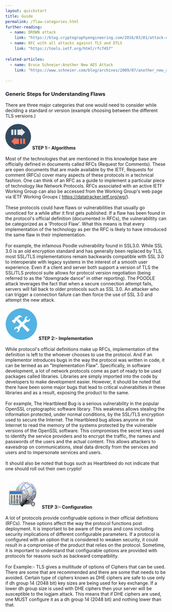 ```yaml
---
layout: quickstart
title: Guide
permalink: /flaw-categories.html
further-reading:
  - name: DROWN attack
    link: "https://blog.cryptographyengineering.com/2016/03/01/attack-of-week-drown/"
  - name: RFC with all attacks against TLS and DTLS
    link: "https://tools.ietf.org/html/rfc7457"

related-articles:
  - name: Bruce Schneier:Another New AES Attack
    link: "https://www.schneier.com/blog/archives/2009/07/another_new_aes.html#"

---
```


<p>
<div style="margin-top:2vw;">
<h3>Generic Steps for Understanding Flaws</h3>
</div>

There are three major categories that one would need to consider while deciding a standard or version (example choosing between the different TLS versions.)
<br /> <br />
<img src="/static_files/common/protocol.png" style="width:80px;height:80px;" /> <strong>STEP 1:- Algorithms</strong>
<br /> <br />
Most of the technologies that are mentioned in this knowledge base are officially defined in documents called RFCs (Request for Comments).
These are open documents that are made available by the IETF, Requests for comment (RFCs) cover many aspects of these protocols in a technical fashion.
One can think of an RFC as a guide to implement a particular piece of technology like Network Protocols. RFCs associated with an active IETF Working Group can also be
accessed from the Working Group's web page via IETF Working Groups ( <a href="https://datatracker.ietf.org/wg/">https://datatracker.ietf.org/wg/</a>).
<br /> <br />
These protocols could have flaws or vulnerabilities that usually go unnoticed for a while after it first gets published. If a flaw has been found in the protocol's official
definition (documented in RFCs), the vulnerabiltity can be categorized as a 'Protocol Flaw'. What this means is that every implementation of the technology as per the
RFC is likely to have introduced the same flaw in their implementation.
<br /> <br />
For example, the infamous Poodle vulnerability found in SSL3.0.  While SSL 3.0 is an old encryption standard and has generally been replaced by TLS, most SSL/TLS implementations
remain backwards compatible with SSL 3.0 to interoperate with legacy systems in the interest of a smooth user experience. Even if a client and server both support a version of
TLS the SSL/TLS protocol suite allows for protocol version negotiation (being referred to as the “downgrade dance” in other reporting). The POODLE attack leverages the fact that
when a secure connection attempt fails, servers will fall back to older protocols such as SSL 3.0. An attacker who can trigger a connection failure can then force the use of SSL
3.0 and attempt the new attack.
<br /> <br />
<img src="/static_files/common/implementation.png " style="width:100px;height:100px;" /> <strong>STEP 2:- Implementation</strong>
<br /> <br />
While protocol's official definitions make up RFCs, implementation of the definition is left to the whoever chooses to use the protocol. And if an implementor introduces
bugs in the way the protocol was written in code, it can be termed as an "Implementation Flaw". Specifically, in software development, a lot of network protocols come as
part of ready to be used packages called libraries. Libraries are simply imported into the code by developers to make development easier.  However, it should be noted that there
have been some major bugs that lead to critical vulnerabilties in these libraries and as a result, exposing the product to the same.
<br /> <br />
For example, The Heartbleed Bug is a serious vulnerability in the popular OpenSSL cryptographic software library. This weakness allows stealing the information protected,
under normal conditions, by the SSL/TLS encryption used to secure the Internet. The Heartbleed bug allows anyone on the Internet to read the memory of the systems protected
by the vulnerable versions of the OpenSSL software. This compromises the secret keys used to identify the service providers and to encrypt the traffic, the names and passwords
of the users and the actual content. This allows attackers to eavesdrop on communications, steal data directly from the services and users and to impersonate services and users.
<br /> <br />
It should also be noted that bugs such as Heartbleed do not indicate that one should roll out their own crypto!
<br /> <br />
<img src="/static_files/common/configuration.jpg " style="width:110px;height:100px;" /> <strong>STEP 3:- Configuration</strong>
<br /> <br />
A lot of protocols provide configruable options in their official definitions (RFCs). These options affect the way the protocol functions post deployment.
It is important to be aware of the pros and cons including security implications of different configurable parameters. If a protocol is configured with an option that is
considered to weaken security, it could result in a compromise of the product that relies on the protocol. Sometime, it is important to understand that configurable options
are provided with protocols for reasons such as backward compatbility.
<br /> <br />
For Example:- TLS gives a multitude of options of Ciphers that can be used. There are some that are recommended and there are some that needs to be avoided. Certain type of ciphers
known as DHE ciphers are safe to use only if dh group 14 (2048 bit) key sizes are being used for key exchange. If a lower dh group size is used with DHE ciphers then your server
will be susceptible to the logjam attack.
This means that if DHE ciphers are used, one MUST configure it as a dh group 14 (2048 bit) and nothing lower than that.

</p>
